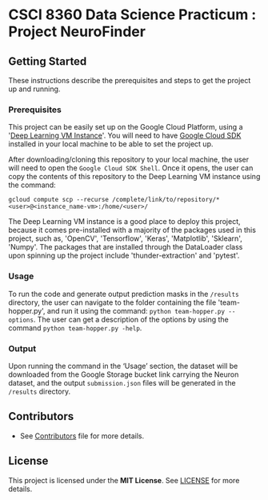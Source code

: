 # CSCI 8360 Data Science Practicum : Project NeuroFinder


  ## Getting Started
  These instructions describe the prerequisites and steps to get the project up and running.

  ### Prerequisites
  This project can be easily set up on the Google Cloud Platform, using a '[Deep Learning VM Instance](https://console.cloud.google.com/marketplace/details/click-to-deploy-images/deeplearning)'. You will need to have [Google Cloud SDK](https://cloud.google.com/sdk/install) installed in your local machine to be able to set the project up.

  After downloading/cloning this repository to your local machine, the user will need to open the `Google Cloud SDK Shell`. Once it opens, the user can copy the contents of this repository to the Deep Learning VM instance using the command:

  `gcloud compute scp --recurse /complete/link/to/repository/* <user>@<instance_name-vm>:/home/<user>/`

  The Deep Learning VM instance is a good place to deploy this project, because it comes pre-installed with a majority of the packages used in this project, such as, 'OpenCV', 'Tensorflow', 'Keras', 'Matplotlib', 'Sklearn', 'Numpy'. The packages that are installed through the DataLoader class upon spinning up the project include 'thunder-extraction' and 'pytest'.

  ### Usage
  To run the code and generate output prediction masks in the `/results` directory, the user can navigate to the folder containing the file 'team-hopper.py', and run it using the command: `python team-hopper.py --options`. The user can get a description of the options by using the command `python team-hopper.py -help`.

  ### Output
  Upon running the command in the ‘Usage’ section, the dataset will be downloaded from the Google Storage bucket link carrying the Neuron dataset, and the output `submission.json` files will be generated in the `/results` directory.

  ## Contributors
* See [Contributors](CONTRIBUTIONS.md) file for more details.

## License
This project is licensed under the **MIT License**. See [LICENSE](LICENSE) for more details.
